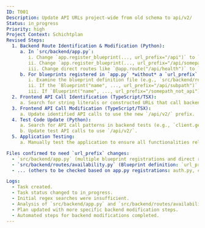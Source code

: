 ```yaml
---
ID: T001
Description: Update API URLs project-wide from old schema to api/v2/
Status: in_progress
Priority: high
Project Context: Schichtplan
Revised Steps:
  1. Backend Route Identification & Modification (Python):
     a. In `src/backend/app.py`:
        i. Change `app.register_blueprint(..., url_prefix="/api")` to `app.register_blueprint(..., url_prefix="/api/v2")` for all relevant blueprints.
        ii. Change `app.register_blueprint(..., url_prefix="/api/somepath")` to `app.register_blueprint(..., url_prefix="/api/v2/somepath")` (e.g., for demo-data, logs).
        iii. Change direct routes like `@app.route("/api/health")` to `@app.route("/api/v2/health")`.
     b. For blueprints registered in `app.py` *without* a `url_prefix` OR with a `url_prefix` that itself needs to be versioned (e.g. already `/api/something`):
        i. Examine the blueprint definition file (e.g., `src/backend/routes/availability.py`).
        ii. If the `Blueprint("name", ..., url_prefix="/api/subpath")` definition exists, change it to `url_prefix="/api/v2/subpath"`.
        iii. If `Blueprint("name", ..., url_prefix="/somepath_not_api")` or no prefix, no change needed here unless its routes are hardcoded with `/api/`.
  2. Frontend API Call Identification (TypeScript/TSX):
     a. Search for string literals or constructed URLs that call backend APIs, e.g., looking for `fetch("/api/` or `axios.get("/api/` or similar patterns in `*.ts` and `*.tsx` files under `$WORKSPACE/src/frontend`.
  3. Frontend API Call Modification (TypeScript/TSX):
     a. Update identified API calls to use the new `/api/v2/` prefix.
  4. Test Code Update (Python):
     a. Search for API call patterns in backend tests (e.g., `client.get("/api/`) in `*.py` files under `$WORKSPACE/src/backend/tests`.
     b. Update test API calls to use `/api/v2/`.
  5. Application Testing:
     a. Manually test the application to ensure all functionalities reliant on these APIs are working correctly.

Files confirmed to need `url_prefix` changes:
  - `src/backend/app.py` (multiple blueprint registrations and direct routes)
  - `src/backend/routes/availability.py` (Blueprint definition: `url_prefix="/api/availability"`)
  - ... (others to be checked based on app.py registrations: auth.py, coverage.py, api/settings.py, api/schedules.py etc.)

Logs:
  - Task created.
  - Task status changed to in_progress.
  - Initial regex searches were insufficient.
  - Analysis of `src/backend/app.py` and `src/backend/routes/availability.py` clarified that changes are needed in `url_prefix` attributes in `app.register_blueprint` calls and in `Blueprint` definitions themselves, as well as direct `@app.route` calls.
  - Plan updated with more specific backend modification steps.
  - Automated steps for backend modifications completed.
---
```

